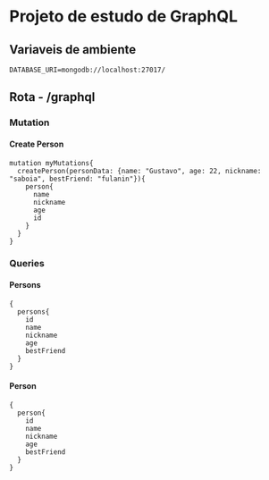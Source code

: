 # Projeto de estudo de GraphQL

## Variaveis de ambiente 

    DATABASE_URI=mongodb://localhost:27017/

## Rota - /graphql

### Mutation 

#### Create Person

    mutation myMutations{
      createPerson(personData: {name: "Gustavo", age: 22, nickname: "saboia", bestFriend: "fulanin"}){
        person{
          name
          nickname
          age
          id
        }
      }
    }
    
### Queries

#### Persons 

    {
      persons{
        id
        name
        nickname
        age
        bestFriend
      }
    }
    
#### Person

    {
      person{
        id
        name
        nickname
        age
        bestFriend
      }
    }
